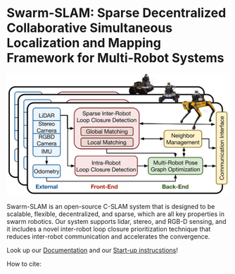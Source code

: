 # Swarm-SLAM: Sparse Decentralized Collaborative Simultaneous Localization and Mapping Framework for Multi-Robot Systems

![Swarm-SLAM Overview](media/system-overview.svg)

Swarm-SLAM is an open-source C-SLAM system that is designed to be scalable, flexible, decentralized, and sparse, which are all key properties in swarm robotics. Our system supports lidar, stereo, and RGB-D sensing, and it includes a novel inter-robot loop closure prioritization technique that reduces inter-robot communication and accelerates the convergence.

Look up our [Documentation](https://lajoiepy.github.io/cslam_documentation/html/index.html) and our [Start-up instrucstions](https://lajoiepy.github.io/cslam_documentation/html/md_startup-instructions.html)!

How to cite:
```

```
